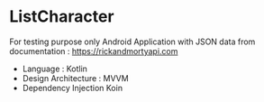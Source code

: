 # ListCharacter
For testing purpose only
Android Application with JSON data from documentation : https://rickandmortyapi.com
- Language : Kotlin
- Design Architecture : MVVM
- Dependency Injection Koin
